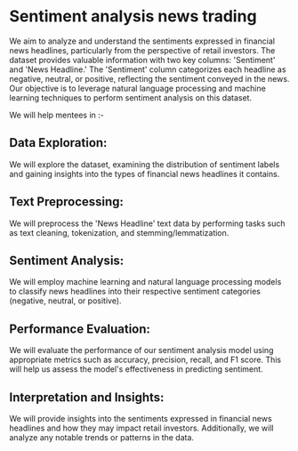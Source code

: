 # Sentiment analysis news trading


We aim to analyze and understand the sentiments expressed in financial news headlines, particularly from the perspective of retail investors. The dataset provides valuable information with two key columns: 'Sentiment' and 'News Headline.' The 'Sentiment' column categorizes each headline as negative, neutral, or positive, reflecting the sentiment conveyed in the news. Our objective is to leverage natural language processing and machine learning techniques to perform sentiment analysis on this dataset.

We will help mentees in :-

## Data Exploration:
We will explore the dataset, examining the distribution of sentiment labels and gaining insights into the types of financial news headlines it contains.

## Text Preprocessing:
We will preprocess the 'News Headline' text data by performing tasks such as text cleaning, tokenization, and stemming/lemmatization.

## Sentiment Analysis:
We will employ machine learning and natural language processing models to classify news headlines into their respective sentiment categories (negative, neutral, or positive).

## Performance Evaluation:
We will evaluate the performance of our sentiment analysis model using appropriate metrics such as accuracy, precision, recall, and F1 score. This will help us assess the model's effectiveness in predicting sentiment.
## Interpretation and Insights:
We will provide insights into the sentiments expressed in financial news headlines and how they may impact retail investors. Additionally, we will analyze any notable trends or patterns in the data.
